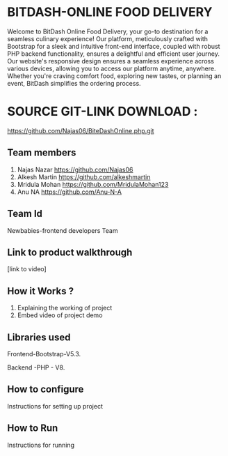 # BITDASH-ONLINE FOOD DELIVERY
Welcome to BitDash Online Food Delivery, your go-to destination for a seamless culinary experience! Our platform, meticulously crafted with Bootstrap for a sleek and intuitive front-end interface, coupled with robust PHP backend functionality, ensures a delightful and efficient user journey.
Our website's responsive design ensures a seamless experience across various devices, allowing you to access our platform anytime, anywhere. Whether you're craving comfort food, exploring new tastes, or planning an event, BitDash simplifies the ordering process.
# SOURCE GIT-LINK DOWNLOAD :
https://github.com/Najas06/BiteDashOnline.php.git
## Team members
1. Najas Nazar https://github.com/Najas06
2. Alkesh Martin https://github.com/alkeshmartin
3. Mridula Mohan https://github.com/MridulaMohan123
4. Anu NA https://github.com/Anu-N-A

## Team Id
Newbabies-frontend developers Team

## Link to product walkthrough
[link to video]
## How it Works ?
1. Explaining the working of project
2. Embed video of project demo
## Libraries used
Frontend-Bootstrap-V5.3.

Backend -PHP - V8.
## How to configure
Instructions for setting up project
## How to Run
Instructions for running
